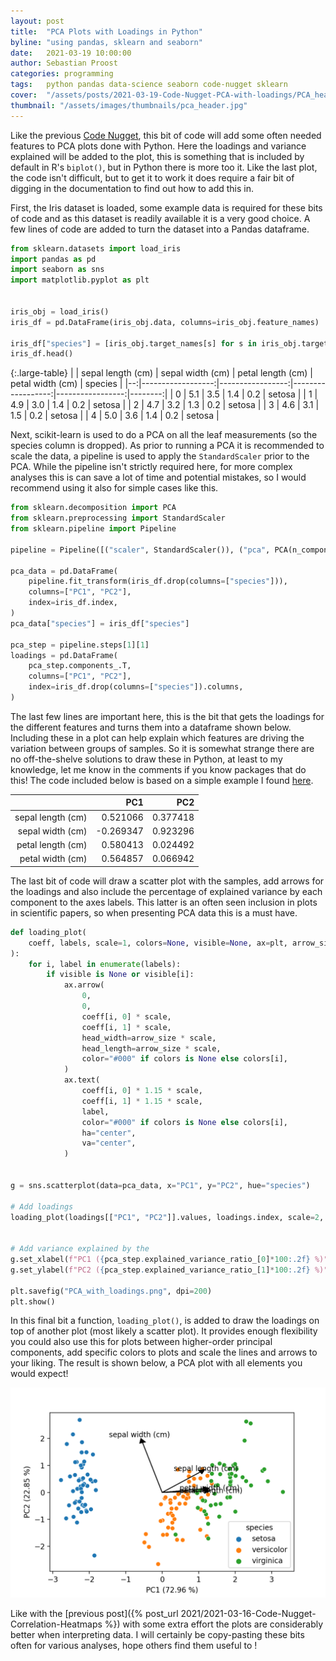 ```yaml
---
layout: post
title:  "PCA Plots with Loadings in Python"
byline: "using pandas, sklearn and seaborn"
date:   2021-03-19 10:00:00
author: Sebastian Proost
categories: programming
tags:	python pandas data-science seaborn code-nugget sklearn
cover:  "/assets/posts/2021-03-19-Code-Nugget-PCA-with-loadings/PCA_header.jpg"
thumbnail: "/assets/images/thumbnails/pca_header.jpg"
---
```


Like the previous [Code Nugget]({{site.baseurl}}/tag/code-nugget/), this bit of code will add some often needed
features to PCA plots done with Python. Here the loadings and variance explained will be added to the plot, this is
something that is included by default in R's ```biplot()```, but in Python there is more too it. Like the last plot, the code
isn't difficult, but to get it to work it does require a fair bit of digging in the documentation to find out how to
add this in.

First, the Iris dataset is loaded, some example data is required for these bits of code and as this dataset is
readily available it is a very good choice. A few lines of code are added to turn the dataset into a Pandas dataframe.

```python
from sklearn.datasets import load_iris
import pandas as pd
import seaborn as sns
import matplotlib.pyplot as plt


iris_obj = load_iris()
iris_df = pd.DataFrame(iris_obj.data, columns=iris_obj.feature_names)

iris_df["species"] = [iris_obj.target_names[s] for s in iris_obj.target]
iris_df.head()
```

{:.large-table}
|   | sepal length (cm) | sepal width (cm) | petal length (cm) | petal width (cm) | species |
|--:|------------------:|-----------------:|------------------:|-----------------:|--------:|
| 0 |               5.1 |              3.5 |               1.4 |              0.2 |  setosa |
| 1 |               4.9 |              3.0 |               1.4 |              0.2 |  setosa |
| 2 |               4.7 |              3.2 |               1.3 |              0.2 |  setosa |
| 3 |               4.6 |              3.1 |               1.5 |              0.2 |  setosa |
| 4 |               5.0 |              3.6 |               1.4 |              0.2 |  setosa |

Next, scikit-learn is used to do a PCA on all the leaf measurements (so the species column is dropped). As prior to
running a PCA it is recommended to scale the data, a pipeline is used to apply the ```StandardScaler``` prior to the 
PCA. While the pipeline isn't strictly required here, for more complex analyses this is can save a lot of time and 
potential mistakes, so I would recommend using it also for simple cases like this. 

```python
from sklearn.decomposition import PCA
from sklearn.preprocessing import StandardScaler
from sklearn.pipeline import Pipeline

pipeline = Pipeline([("scaler", StandardScaler()), ("pca", PCA(n_components=2)),])

pca_data = pd.DataFrame(
    pipeline.fit_transform(iris_df.drop(columns=["species"])),
    columns=["PC1", "PC2"],
    index=iris_df.index,
)
pca_data["species"] = iris_df["species"]

pca_step = pipeline.steps[1][1]
loadings = pd.DataFrame(
    pca_step.components_.T,
    columns=["PC1", "PC2"],
    index=iris_df.drop(columns=["species"]).columns,
)
```

The last few lines are important here, this is the bit that gets the loadings for the different features and turns
them into a dataframe shown below. Including these in a plot can help explain which features are driving the variation
between groups of samples. So it is somewhat strange there are no off-the-shelve solutions to draw these in Python, at 
least to my knowledge, let me know in the comments if you know packages that do this! The code included below is based
on a simple example I found [here](https://github.com/scentellegher/code_snippets/blob/master/pca_loadings/pca_loadings.ipynb).

|                   |       PC1 |      PC2 |
|------------------:|----------:|---------:|
| sepal length (cm) |  0.521066 | 0.377418 |
|  sepal width (cm) | -0.269347 | 0.923296 |
| petal length (cm) |  0.580413 | 0.024492 |
|  petal width (cm) |  0.564857 | 0.066942 |

The last bit of code will draw a scatter plot with the samples, add arrows for the loadings and also include the
percentage of explained variance by each component to the axes labels. This latter is an often seen inclusion in plots
in scientific papers, so when presenting PCA data this is a must have.

```python
def loading_plot(
    coeff, labels, scale=1, colors=None, visible=None, ax=plt, arrow_size=0.5
):
    for i, label in enumerate(labels):
        if visible is None or visible[i]:
            ax.arrow(
                0,
                0,
                coeff[i, 0] * scale,
                coeff[i, 1] * scale,
                head_width=arrow_size * scale,
                head_length=arrow_size * scale,
                color="#000" if colors is None else colors[i],
            )
            ax.text(
                coeff[i, 0] * 1.15 * scale,
                coeff[i, 1] * 1.15 * scale,
                label,
                color="#000" if colors is None else colors[i],
                ha="center",
                va="center",
            )


g = sns.scatterplot(data=pca_data, x="PC1", y="PC2", hue="species")

# Add loadings
loading_plot(loadings[["PC1", "PC2"]].values, loadings.index, scale=2, arrow_size=0.08)


# Add variance explained by the
g.set_xlabel(f"PC1 ({pca_step.explained_variance_ratio_[0]*100:.2f} %)")
g.set_ylabel(f"PC2 ({pca_step.explained_variance_ratio_[1]*100:.2f} %)")

plt.savefig("PCA_with_loadings.png", dpi=200)
plt.show()
```

In this final bit a function, ```loading_plot()```, is added to draw the loadings on top of another plot (most likely a 
scatter plot). It provides enough flexibility you could also use this for plots between higher-order principal 
components, add specific colors to plots and scale the lines and arrows to your liking. The result is shown below, 
a PCA plot with all elements you would expect!

![PCA plot with loadings and explained variance included as is the norm form PCA plots in scientific literature](/assets/posts/2021-03-19-Code-Nugget-PCA-with-loadings/PCA_with_loadings.png)

Like with the [previous post]({% post_url 2021/2021-03-16-Code-Nugget-Correlation-Heatmaps %}) with some extra effort the
plots are considerably better when interpreting data. I will certainly be copy-pasting these bits often for various
analyses, hope others find them useful to !
